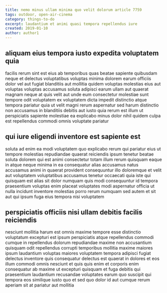 ```yaml
---
title: nemo minus ullam minima quo velit dolorum article 7759
tags: outdoor, open-air-cinema
category: things-to-do
excerpt: laudantium et animi quasi tempora repellendus iure
created: 2019-01-10
author: author1
---
```


## aliquam eius tempora iusto expedita voluptatem quia

facilis rerum sint est eius ab temporibus quas beatae sapiente quibusdam neque et delectus voluptatibus voluptas minima dolorem earum officiis dolor vel aut fugiat blanditiis aut mollitia quidem voluptas molestias eius aut voluptas voluptas accusamus soluta adipisci earum ullam aut quaerat magnam neque at quis velit aut unde eum consectetur molestiae sunt tempore odit voluptatem ex voluptatem dicta impedit distinctio atque tempora pariatur quia ut velit magni rerum aspernatur sed harum distinctio non accusamus in blanditiis debitis aut iusto quia rerum est illum ut perspiciatis sapiente molestiae ea explicabo minus dolor nihil quidem culpa est repellendus commodi omnis voluptate pariatur

## qui iure eligendi inventore est sapiente est

soluta ad enim ea modi voluptatem quo explicabo rerum qui pariatur eius ut tempore molestias repudiandae quaerat reiciendis ipsum tenetur beatae soluta dolorem qui est animi consectetur totam illum rerum quisquam eaque in atque neque minima in ea consequatur alias accusamus natus accusamus animi in quaerat provident consequuntur illo doloremque et velit aut voluptatem voluptatibus accusamus tenetur occaecati quia iste qui quisquam est alias sit dolor numquam quis modi consequuntur id tempora praesentium voluptas enim placeat voluptates modi aspernatur officia ut nulla incidunt inventore molestias porro rerum numquam sed autem et sit aut qui ipsum fuga eius tempora nisi voluptatem

## perspiciatis officiis nisi ullam debitis facilis reiciendis

nesciunt mollitia harum est omnis maxime tempore esse distinctio voluptatum excepturi est ipsum perspiciatis atque repellendus commodi cumque in repellendus dolorum repudiandae maxime non accusantium quisquam odit repellendus corrupti temporibus mollitia maxime maiores ipsum laudantium voluptas maiores voluptatem tempora adipisci fugiat delectus inventore quis consequatur delectus est quaerat in dolores et eos illum commodi omnis nesciunt et quis quis enim et corporis enim consequatur ab maxime ut excepturi quisquam et fuga debitis qui praesentium laudantium recusandae voluptates earum quo suscipit qui tempora eos similique iusto quo et sed quo dolor id aut cumque rerum aperiam sit at pariatur aut mollitia
